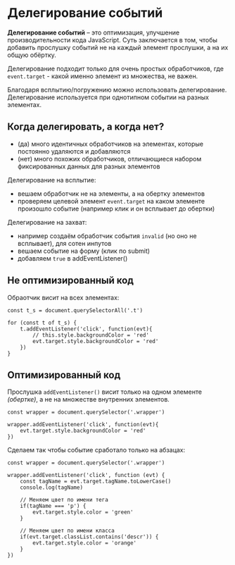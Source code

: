 # Делегирование событий

**Делегирование событий** &ndash; это оптимизация, улучшение производительности кода JavaScript. Суть заключается в том, чтобы добавить прослушку событий не на каждый элемент прослушки, а на их общую обёртку.

Делегирование подходит только для очень простых обработчиков, где `event.target` - какой именно элемент из множества, не важен.

Благодаря всплытию/погружению можно использовать делегирование. Делегирование используется при однотипном событии на разных элементах.

## Когда делегировать, а когда нет?
- (да) много идентичных обработчиков на элементах, которые постоянно удаляются и добавляются
- (нет) много похожих обработчиков, отличающиеся набором фиксированных данных для разных элементов

Делегирование на всплытие:
- вешаем обработчик не на элементы, а на обертку элементов
- проверяем целевой элемент `event.target` на каком элементе произошло событие (например клик и он всплывает до обертки)

Делегирование на захват:
- например создаём обработчик события `invalid` (но оно не всплывает), для сотен инпутов
- вешаем событие на форму (клик по submit)
- добавляем `true` в addEventListener()

## Не оптимизированный код
Обраотчик висит на всех элементах:

    const t_s = document.querySelectorAll('.t')

    for (const t of t_s) {
        t.addEventListener('click', function(evt){
            // this.style.backgroundColor = 'red'
            evt.target.style.backgroundColor = 'red'
        })
    }

## Оптимизированный код
Прослушка `addEventListener()` висит только на одном элементе *(обертке)*, а не на множестве внутренних элементов.

    const wrapper = document.querySelector('.wrapper')

    wrapper.addEventListener('click', function(evt){
        evt.target.style.backgroundColor = 'red'
    })

Сделаем так чтобы событие сработало только на абзацах:

    const wrapper = document.querySelector('.wrapper')

    wrapper.addEventListener('click', function (evt) {
        const tagName = evt.target.tagName.toLowerCase()
        console.log(tagName)

        // Меняем цвет по имени тега
        if(tagName === 'p') {
            evt.target.style.color = 'green'
        }

        // Меняем цвет по имени класса
        if(evt.target.classList.contains('descr')) {
            evt.target.style.color = 'orange'
        }
    })
